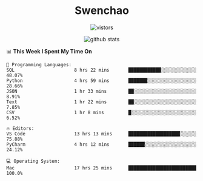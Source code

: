 <h1 align="center">Swenchao</h3>

<p align="center">
  <img src="https://visitor-badge.glitch.me/badge?page_id=Swenchao" alt="vistors" />
</p>

<p align="center">
  <img src="https://github-readme-stats.vercel.app/api?username=Swenchao&count_private=true&show_icons=true&theme=vue-dark&hide_title=true" alt="github stats" />
</p>

<!--START_SECTION:waka-->
📊 **This Week I Spent My Time On** 

```text
💬 Programming Languages: 
SQL                      8 hrs 22 mins       ████████████░░░░░░░░░░░░░   48.07% 
Python                   4 hrs 59 mins       ███████░░░░░░░░░░░░░░░░░░   28.66% 
JSON                     1 hr 33 mins        ██░░░░░░░░░░░░░░░░░░░░░░░   8.91% 
Text                     1 hr 22 mins        ██░░░░░░░░░░░░░░░░░░░░░░░   7.85% 
CSV                      1 hr 8 mins         █░░░░░░░░░░░░░░░░░░░░░░░░   6.52%

🔥 Editors: 
VS Code                  13 hrs 13 mins      ███████████████████░░░░░░   75.88% 
PyCharm                  4 hrs 12 mins       ██████░░░░░░░░░░░░░░░░░░░   24.12%

💻 Operating System: 
Mac                      17 hrs 25 mins      █████████████████████████   100.0%

```


<!--END_SECTION:waka-->
